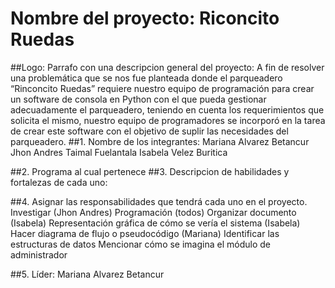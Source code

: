 # Nombre del proyecto: Riconcito Ruedas
##Logo:
Parrafo con una descripcion general del proyecto: A fin de resolver una problemática que se nos fue planteada donde el parqueadero “Rinconcito Ruedas” requiere nuestro equipo de programación para crear un software de consola en Python con el que pueda gestionar adecuadamente el parqueadero, teniendo en cuenta los requerimientos que solicita el mismo, nuestro equipo de programadores se incorporó en la tarea de crear este software con el objetivo de suplir las necesidades del parqueadero. 
##1. Nombre de los integrantes:
   Mariana Alvarez Betancur 
   Jhon Andres Taimal Fuelantala
   Isabela Velez Buritica

##2. Programa al cual pertenece
##3. Descripcion de habilidades y fortalezas de cada uno:
   
##4. Asignar las responsabilidades que tendrá cada uno en el proyecto.
   Investigar (Jhon Andres)
   Programación (todos)
   Organizar documento (Isabela)
   Representación gráfica de cómo se vería el sistema (Isabela)
   Hacer diagrama de flujo o pseudocódigo (Mariana)
   Identificar las estructuras de datos
   Mencionar cómo se imagina el módulo de administrador

##5. Líder: Mariana Alvarez Betancur
   
